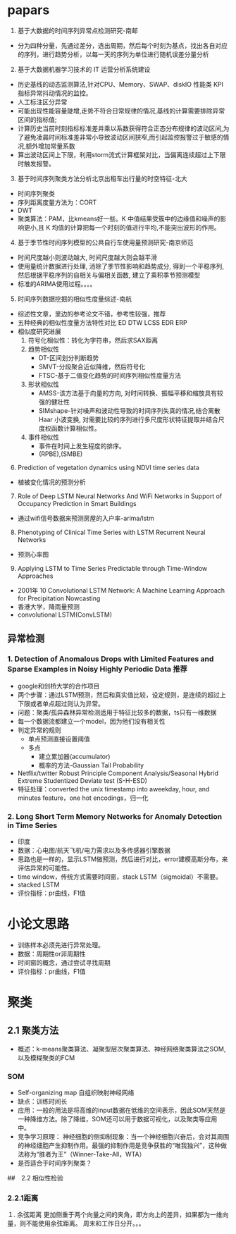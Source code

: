 # papars
1. 基于大数据的时间序列异常点检测研究-南邮
- 分为四种分量，先通过差分，选出周期，然后每个时刻为基点，找出各自对应的序列，进行趋势分析，以每一天的序列为单位进行随机误差分量分析

2. 基于大数据机器学习技术的 IT 运营分析系统建设
- 历史基线的动态监测算法,针对CPU、Memory、SWAP、diskIO 性能类 KPI 指标异常抖动情况的监控。
- 人工标注区分异常
- 可能出现性能容量陡增,走势不符合日常规律的情况,基线的计算需要排除异常区间的指标值;
- 计算历史当前时刻指标标准差并乘以系数获得符合正态分布规律的波动区间,为了避免凌晨时间标准差非常小导致波动区间狭窄,而引起监控报警过于敏感的情况,额外增加常量系数
- 算出波动区间上下限，利用storm流式计算框架对比，当偏离连续超过上下限时触发报警。

3. 基于时间序列聚类方法分析北京出租车出行量的时空特征-北大
- 时间序列聚类
- 序列距离度量方法为：CORT
- DWT
- 聚类算法：PAM，比kmeans好一些。K 中值结果受簇中的边缘值和噪声的影响更小,且 K 均值的计算把每一个时刻的值进行平均,不能突出波形的作用。

4. 基于季节性时间序列模型的公共自行车使用量预测研究-南京师范
- 时间尺度越小则波动越大, 时间尺度越大则会越平滑
- 使用量统计数据进行处理, 消除了季节性影响和趋势成分, 得到一个平稳序列, 然后根据平稳序列的自相关与偏相关函数, 建立了乘积季节预测模型
- 标准的ARIMA使用过程。。。。

5. 时间序列数据挖掘的相似性度量综述-南航
- 综述性文章，里边的参考论文不错，参考性较强，推荐
- 五种经典的相似性度量方法特性对比 ED DTW LCSS EDR ERP
- 相似度研究进展
    1. 符号化相似性：转化为字符串，然后求SAX距离
    2. 趋势相似性
        - DT-区间划分判断趋势 
        - SMVT-分段聚合近似降维，然后符号化
        - FTSC-基于二值变化趋势的时间序列相似性度量方法
    3. 形状相似性
        - AMSS-该方法基于向量的方向, 对时间转换、振幅平移和缩放具有较强的健壮性
        - SIMshape-针对噪声和波动性导致的时间序列失真的情况,结合离散 Haar 小波变换, 对需要比较的序列进行多尺度形状特征提取并结合尺度权函数计算相似性。
    4. 事件相似性
        - 事件在时间上发生程度的排序。
        - (RPBE),(SMBE)

6. Prediction of vegetation dynamics using NDVI time series data
- 植被变化情况的预测分析
7. Role of Deep LSTM Neural Networks And WiFi Networks in Support of Occupancy Prediction in Smart Buildings
- 通过wifi信号数据来预测房屋的入户率-arima/lstm
8. Phenotyping of Clinical Time Series with LSTM Recurrent Neural Networks
- 预测心率图
9. Applying LSTM to Time Series Predictable through Time-Window Approaches
- 2001年
10 Convolutional LSTM Network: A Machine Learning Approach for Precipitation Nowcasting
- 香港大学，降雨量预测
- convolutional LSTM(ConvLSTM)

## 异常检测
### 1. Detection of Anomalous Drops with Limited Features and Sparse Examples in Noisy Highly Periodic Data 推荐
- google和剑桥大学的合作项目
- 两个步骤：通过LSTM预测，然后和真实值比较，设定规则，是连续的超过上下限或者单点超过则认为异常。
- 问题：聚类/孤异森林异常检测适用于特征比较多的数据，ts只有一维数据
- 每一个数据流都建立一个model，因为他们没有相关性
- 判定异常的规则
    - 单点预测直接设置阈值
    - 多点
        - 建立累加器(accumulator)
        - 概率的方法-Gaussian Tail Probability
- Netflix/twitter Robust Principle Component Analysis/Seasonal Hybrid Extreme Studentized Deviate test (S-H-ESD)
- 特征处理：converted the unix timestamp into aweekday, hour, and minutes feature，one hot encodings，归一化

### 2. Long Short Term Memory Networks for Anomaly Detection in Time Series 
- 印度
- 数据：心电图/航天飞机/电力需求以及多传感器引擎数据
- 思路也是一样的，显示LSTM做预测，然后进行对比，error建模高斯分布，来评估异常的可能性。
- time window，传统方式需要时间窗，stack LSTM（sigmoidal）不需要。
- stacked LSTM
- 评价指标：pr曲线，F1值


# 小论文思路
- 训练样本必须先进行异常处理。
- 数据：周期性or非周期性
- 时间窗的概念，通过尝试寻找周期
- 评价指标：pr曲线，F1值

# 聚类

## 2.1 聚类方法

- 概述：k-means聚类算法、凝聚型层次聚类算法、神经网络聚类算法之SOM,以及模糊聚类的FCM

### SOM 
- Self-organizing map 自组织映射神经网络
- 缺点：训练时间长 
- 应用：一般的用法是将高维的input数据在低维的空间表示，因此SOM天然是一种降维方法。除了降维，SOM还可以用于数据可视化，以及聚类等应用中。
- 竞争学习原理：
    神经细胞的侧抑制现象：当一个神经细胞兴奋后，会对其周围的神经细胞产生抑制作用。最强的抑制作用是竞争获胜的“唯我独兴”，这种做法称为“胜者为王”（Winner-Take-All，WTA）
- 是否适合于时间序列聚类？

##　2.2 相似性检验

### 2.2.1距离
１. 余弦距离
    更加侧重于两个向量之间的夹角，即方向上的差异，如果都为一维向量，则不能使用余弦距离。
周末和工作日分开。。。
